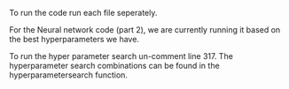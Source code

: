 To run the code run each file seperately.

For the Neural network code (part 2), we are currently running it based on the best hyperparameters we have. 

To run the hyper parameter search un-comment line 317. The hyperparameter search combinations can be found in the hyperparametersearch function.
